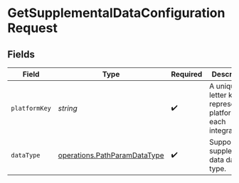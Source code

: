 # GetSupplementalDataConfigurationRequest


## Fields

| Field                                                                               | Type                                                                                | Required                                                                            | Description                                                                         | Example                                                                             |
| ----------------------------------------------------------------------------------- | ----------------------------------------------------------------------------------- | ----------------------------------------------------------------------------------- | ----------------------------------------------------------------------------------- | ----------------------------------------------------------------------------------- |
| `platformKey`                                                                       | *string*                                                                            | :heavy_check_mark:                                                                  | A unique 4-letter key to represent a platform in each integration.                  | gbol                                                                                |
| `dataType`                                                                          | [operations.PathParamDataType](../../../sdk/models/operations/pathparamdatatype.md) | :heavy_check_mark:                                                                  | Supported supplemental data data type.                                              | invoices                                                                            |
